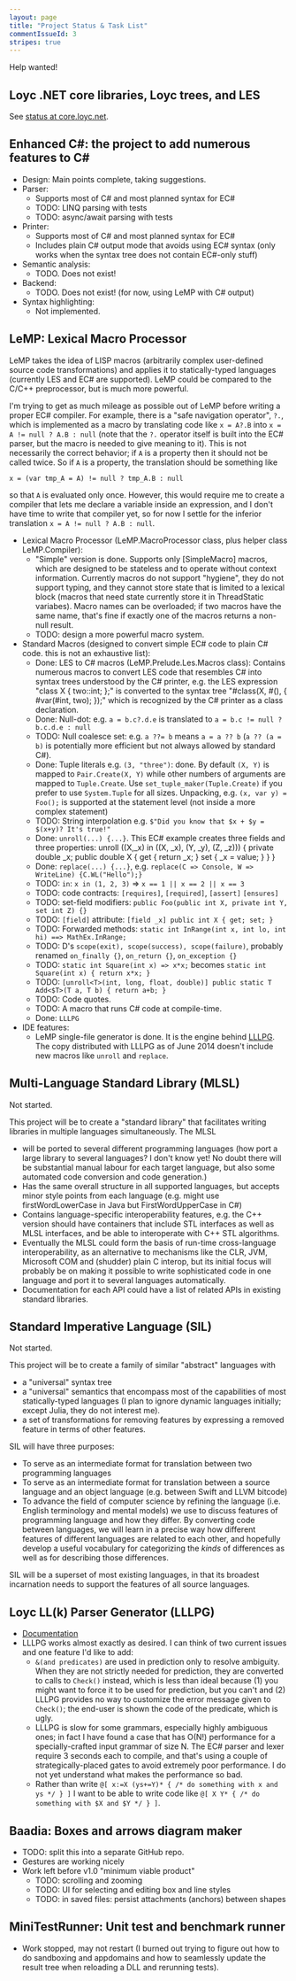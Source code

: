 ```yaml
---
layout: page
title: "Project Status & Task List"
commentIssueId: 3
stripes: true
---
```

Help wanted!

## Loyc .NET core libraries, Loyc trees, and LES

See [status at core.loyc.net](http://core.loyc.net/project-status.html).

## Enhanced C#: the project to add numerous features to C#  

- Design: Main points complete, taking suggestions.
- Parser:
    - Supports most of C# and most planned syntax for EC#
    - TODO: LINQ parsing with tests
    - TODO: async/await parsing with tests
- Printer:
    - Supports most of C# and most planned syntax for EC#
    - Includes plain C# output mode that avoids using EC# syntax (only works when the syntax tree does not contain EC#-only stuff)
- Semantic analysis:
    - TODO. Does not exist!
- Backend:
    - TODO. Does not exist! (for now, using LeMP with C# output)
- Syntax highlighting:
    - Not implemented.

## LeMP: Lexical Macro Processor

LeMP takes the idea of LISP macros (arbitrarily complex user-defined source code transformations) and applies it to statically-typed languages (currently LES and EC# are supported). LeMP could be compared to the C/C++ preprocessor, but is much more powerful.

I'm trying to get as much mileage as possible out of LeMP before writing a proper EC# compiler. For example, there is a "safe navigation operator", `?.`, which is implemented as a macro by translating code like `x = A?.B` into `x = A != null ? A.B : null` (note that the `?.` operator itself is built into the EC# parser, but the macro is needed to give meaning to it). This is not necessarily the correct behavior; if `A` is a property then it should not be called twice. So if `A` is a property, the translation should be something like

    x = (var tmp_A = A) != null ? tmp_A.B : null

so that `A` is evaluated only once. However, this would require me to create a compiler that lets me declare a variable inside an expression, and I don't have time to write that compiler yet, so for now I settle for the inferior translation `x = A != null ? A.B : null`.

- Lexical Macro Processor (LeMP.MacroProcessor class, plus helper class LeMP.Compiler):
    - "Simple" version is done. Supports only [SimpleMacro] macros, which are designed to be stateless and to operate without context information. Currently macros do not support "hygiene", they do not support typing, and they cannot store state that is limited to a lexical block (macros that need state currently store it in ThreadStatic variabes). Macro names can be overloaded; if two macros have the same name, that's fine if exactly one of the macros returns a non-null result.
    - TODO: design a more powerful macro system.
- Standard Macros (designed to convert simple EC# code to plain C# code. this is not an exhaustive list):
    - Done: LES to C# macros (LeMP.Prelude.Les.Macros class): Contains numerous macros to convert LES code that resembles C# into syntax trees understood by the C# printer, e.g. the LES expression "class X { two::int; };" is converted to the syntax tree "#class(X, #(), { #var(#int, two); });" which is recognized by the C# printer as a class declaration.
    - Done: Null-dot: e.g. `a = b.c?.d.e` is translated to `a = b.c != null ? b.c.d.e : null`
    - TODO: Null coalesce set: e.g. `a ??= b` means `a = a ?? b` (`a ?? (a = b)` is potentially more efficient but not always allowed by standard C#).
    - Done: Tuple literals e.g. `(3, "three")`: done. By default `(X, Y)` is mapped to `Pair.Create(X, Y)` while other numbers of arguments are mapped to `Tuple.Create`. Use `set_tuple_maker(Tuple.Create)` if you prefer to use `System.Tuple` for all sizes. Unpacking, e.g. `(x, var y) = Foo();` is supported at the statement level (not inside a more complex statement)
    - TODO: String interpolation e.g. `$"Did you know that $x + $y = $(x+y)? It's true!"`
    - Done: `unroll(...) {...}`. This EC# example creates three fields and three properties: 
        unroll ((X,_x) in ((X, _x), (Y, _y), (Z, _z))) {
            private double _x;
            public double X { 
                get { return _x; }
                set { _x = value; }
            }
        }
    - Done: `replace(...) {...}`, e.g. `replace(C => Console, W => WriteLine) {C.WL("Hello");}`
    - TODO: `in`: `x in (1, 2, 3)` => `x == 1 || x == 2 || x == 3`
    - TODO: code contracts: `[requires]`, `[required]`, `[assert]` `[ensures]`
    - TODO: set-field modifiers: `public Foo(public int X, private int Y, set int Z) {}`
    - TODO: `[field]` attribute: `[field _x] public int X { get; set; }`
    - TODO: Forwarded methods: `static int InRange(int x, int lo, int hi) ==> MathEx.InRange;`
    - TODO: D's `scope(exit), scope(success), scope(failure)`, probably renamed `on_finally {}`, `on_return {}`, `on_exception {}`
    - TODO: `static int Square(int x) => x*x;` becomes `static int Square(int x) { return x*x; }`
    - TODO: `[unroll<T>(int, long, float, double)] public static T Add<$T>(T a, T b) { return a+b; }`
    - TODO: Code quotes.
    - TODO: A macro that runs C# code at compile-time.
    - Done: `LLLPG`
- IDE features:
    - LeMP single-file generator is done. It is the engine behind [LLLPG](http://www.codeproject.com/Articles/664785/A-New-Parser-Generator-for-Csharp). The copy distributed with LLLPG as of June 2014 doesn't include new macros like `unroll` and `replace`.

## Multi-Language Standard Library (MLSL)

Not started.

This project will be to create a "standard library" that facilitates writing libraries in multiple languages simultaneously. The MLSL

- will be ported to several different programming languages (how port a large library to several languages? I don't know yet! No doubt there will be substantial manual labour for each target language, but also some automated code conversion and code generation.)
- Has the same overall structure in all supported languages, but accepts minor style points from each language (e.g. might use firstWordLowerCase in Java but FirstWordUpperCase in C#)
- Contains language-specific interoperability features, e.g. the C++ version should have containers that include STL interfaces as well as MLSL interfaces, and be able to interoperate with C++ STL algorithms.
- Eventually the MLSL could form the basis of run-time cross-language interoperability, as an alternative to mechanisms like the CLR, JVM, Microsoft COM and (shudder) plain C interop, but its initial focus will probably be on making it possible to write sophisticated code in one language and port it to several languages automatically.
- Documentation for each API could have a list of related APIs in existing standard libraries.

## Standard Imperative Language (SIL)

Not started.

This project will be to create a family of similar "abstract" languages with

- a "universal" syntax tree 
- a "universal" semantics that encompass most of the capabilities of most statically-typed languages (I plan to ignore dynamic languages initially; except Julia, they do not interest me).
- a set of transformations for removing features by expressing a removed feature in terms of other features.

SIL will have three purposes:

- To serve as an intermediate format for translation between two programming languages
- To serve as an intermediate format for translation between a source language and an object language (e.g. between Swift and LLVM bitcode)
- To advance the field of computer science by refining the language (i.e. English terminology and mental models) we use to discuss features of programming language and how they differ. By converting code between languages, we will learn in a precise way how different features of different languages are related to each other, and hopefully develop a useful vocabulary for categorizing the _kinds_ of differences as well as for describing those differences.

SIL will be a superset of most existing languages, in that its broadest incarnation needs to support the features of all source languages.

## Loyc LL(k) Parser Generator (LLLPG)

- [Documentation](http://www.codeproject.com/Articles/664785/A-New-Parser-Generator-for-Csharp)
- LLLPG works almost exactly as desired. I can think of two current issues and one feature I'd like to add:
  - `&(and predicates)` are used in prediction only to resolve ambiguity. When they are not strictly needed for prediction, they are converted to calls to `Check()` instead, which is less than ideal because (1) you might want to force it to be used for prediction, but you can't and (2) LLLPG provides no way to customize the error message given to `Check()`; the end-user is shown the code of the predicate, which is ugly.
  - LLLPG is slow for some grammars, especially highly ambiguous ones; in fact I have found a case that has O(N!) performance for a specially-crafted input grammar of size N. The EC# parser and lexer require 3 seconds each to compile, and that's using a couple of strategically-placed gates to avoid extremely poor performance. I do not yet understand what makes the performance so bad.
  - Rather than write `@[ x:=X (ys+=Y)* { /* do something with x and ys */ } ]` I want to be able to write code like `@[ X Y* { /* do something with $X and $Y */ } ]`.

## Baadia: Boxes and arrows diagram maker

- TODO: split this into a separate GitHub repo.
- Gestures are working nicely
- Work left before v1.0 "minimum viable product"
  - TODO: scrolling and zooming
  - TODO: UI for selecting and editing box and line styles
  - TODO: in saved files: persist attachments (anchors) between shapes

## MiniTestRunner: Unit test and benchmark runner

- Work stopped, may not restart (I burned out trying to figure out how to do sandboxing and appdomains and how to seamlessly update the result tree when reloading a DLL and rerunning tests).

